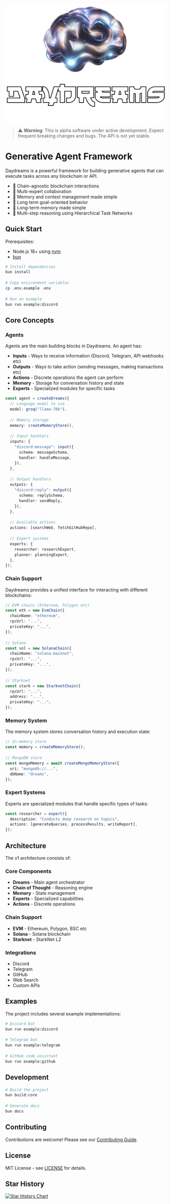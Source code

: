 <p align="center">
  <img src="./banner.png" alt="Daydreams">
</p>

> ⚠️ **Warning**: This is alpha software under active development. Expect
> frequent breaking changes and bugs. The API is not yet stable.

# Generative Agent Framework

Daydreams is a powerful framework for building generative agents that can
execute tasks across any blockchain or API.

- 🔗 Chain-agnostic blockchain interactions
- 👥 Multi-expert collaboration
- 🧠 Memory and context management made simple
- 🎯 Long term goal-oriented behavior
- 💾 Long-term memory made simple
- 🤔 Multi-step reasoning using Hierarchical Task Networks

## Quick Start

Prerequisites:

- Node.js 18+ using [nvm](https://github.com/nvm-sh/nvm)
- [bun](https://bun.sh/)

```bash
# Install dependencies
bun install

# Copy environment variables
cp .env.example .env

# Run an example
bun run example:discord
```

## Core Concepts

### Agents

Agents are the main building blocks in Daydreams. An agent has:

- **Inputs** - Ways to receive information (Discord, Telegram, API webhooks etc)
- **Outputs** - Ways to take action (sending messages, making transactions etc)
- **Actions** - Discrete operations the agent can perform
- **Memory** - Storage for conversation history and state
- **Experts** - Specialized modules for specific tasks

```typescript
const agent = createDreams({
  // Language model to use
  model: groq("llama-70b"),

  // Memory storage
  memory: createMemoryStore(),

  // Input handlers
  inputs: {
    "discord:message": input({
      schema: messageSchema,
      handler: handleMessage,
    }),
  },

  // Output handlers
  outputs: {
    "discord:reply": output({
      schema: replySchema,
      handler: sendReply,
    }),
  },

  // Available actions
  actions: [searchWeb, fetchGitHubRepo],

  // Expert systems
  experts: {
    researcher: researchExpert,
    planner: planningExpert,
  },
});
```

### Chain Support

Daydreams provides a unified interface for interacting with different
blockchains:

```typescript
// EVM chains (Ethereum, Polygon etc)
const eth = new EvmChain({
  chainName: "ethereum",
  rpcUrl: "...",
  privateKey: "...",
});

// Solana
const sol = new SolanaChain({
  chainName: "solana-mainnet",
  rpcUrl: "...",
  privateKey: "...",
});

// Starknet
const stark = new StarknetChain({
  rpcUrl: "...",
  address: "...",
  privateKey: "...",
});
```

### Memory System

The memory system stores conversation history and execution state:

```typescript
// In-memory store
const memory = createMemoryStore();

// MongoDB store
const mongoMemory = await createMongoMemoryStore({
  uri: "mongodb://...",
  dbName: "dreams",
});
```

### Expert Systems

Experts are specialized modules that handle specific types of tasks:

```typescript
const researcher = expert({
  description: "Conducts deep research on topics",
  actions: [generateQueries, processResults, writeReport],
});
```

## Architecture

The v1 architecture consists of:

### Core Components

- **Dreams** - Main agent orchestrator
- **Chain of Thought** - Reasoning engine
- **Memory** - State management
- **Experts** - Specialized capabilities
- **Actions** - Discrete operations

### Chain Support

- **EVM** - Ethereum, Polygon, BSC etc
- **Solana** - Solana blockchain
- **Starknet** - StarkNet L2

### Integrations

- Discord
- Telegram
- GitHub
- Web Search
- Custom APIs

## Examples

The project includes several example implementations:

```bash
# Discord bot
bun run example:discord

# Telegram bot
bun run example:telegram

# GitHub code assistant
bun run example:github
```

## Development

```bash
# Build the project
bun build:core

# Generate docs
bun docs
```

## Contributing

Contributions are welcome! Please see our [Contributing Guide](CONTRIBUTING.md).

## License

MIT License - see [LICENSE](LICENSE) for details.

## Star History

[![Star History Chart](https://api.star-history.com/svg?repos=daydreamsai/daydreams&type=Date)](https://star-history.com/#daydreamsai/daydreams&Date)

